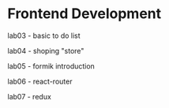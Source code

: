 # Frontend Development

lab03 - basic to do list

lab04 - shoping "store"

lab05 - formik introduction

lab06 - react-router

lab07 - redux
